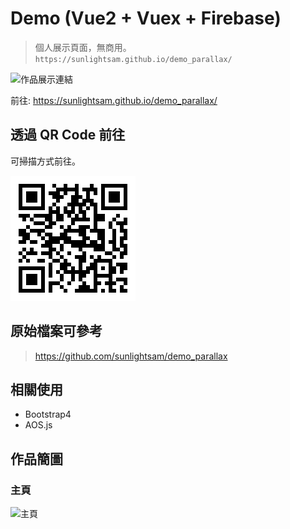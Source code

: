 # Demo (Vue2 + Vuex + Firebase)

> 個人展示頁面，無商用。
> `https://sunlightsam.github.io/demo_parallax/`

![作品展示連結](https://sunlightsam.github.io/demo_parallax/)

前往: <https://sunlightsam.github.io/demo_parallax/>

## 透過 QR Code 前往

可掃描方式前往。

![掃描前往](https://github.com/sunlightsam/demo_vuex/blob/gh-pages/about_readme/demo_link.png)

## 原始檔案可參考

> https://github.com/sunlightsam/demo_parallax

## 相關使用

- Bootstrap4
- AOS.js

## 作品簡圖

### 主頁

![主頁](https://github.com/sunlightsam/demo_vuex/blob/gh-pages/about_readme/demo01.png)
